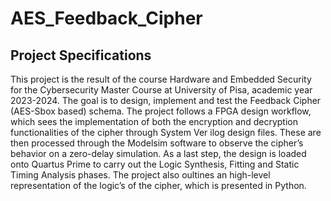 # AES_Feedback_Cipher

## Project Specifications
This project is the result of the course Hardware and Embedded Security for the Cybersecurity Master Course at University of Pisa, academic year 2023-2024. The goal is to design, implement and test the Feedback Cipher (AES-Sbox based) schema. The project follows a FPGA design workflow, which sees the implementation of both the encryption and decryption functionalities of the cipher through System Ver ilog design files. These are then processed through the Modelsim software to observe the cipher’s behavior on a zero-delay simulation. As a last step, the design is loaded onto Quartus Prime to carry out the Logic Synthesis, Fitting and Static Timing Analysis phases. The project also oultines an high-level representation of the logic’s of the cipher, which is presented in Python.
